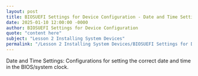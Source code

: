 ```yaml
---
layout: post
title: BIOSUEFI Settings for Device Configuration - Date and Time Settings
date: 2025-01-10 12:00:00 -0000
author: BIOSUEFI Settings for Device Configuration
quote: "content here"
subject: "Lesson 2 Installing System Devices"
permalink: "/Lesson 2 Installing System Devices/BIOSUEFI Settings for Device Configuration/BIOSUEFI Settings for Device Configuration - Date and Time Settings"
---
```


Date and Time Settings: Configurations for setting the correct date and time in the BIOS/system clock.
